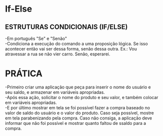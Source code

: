 # If-Else  

## ESTRUTURAS CONDICIONAIS (IF/ELSE)  

-Em português "Se" e "Senão"  
-Condiciona a execução do comando a uma proposição lógica. Se isso acontecer então vai ser dessa forma, senão
dessa outra. Ex.: Vou atravessar a rua se não vier carro. Senão, esperarei.  

# PRÁTICA  

-Primeiro criar uma aplicação que peça para inserir o nome do usuário e seu saldo, e armazenar em variáveis apropriadas.  
-Após essa ação, solicitar o nome do produto e seu valor, e também colocar em variáveis apropriadas.  
-E por último mostrar em tela se foi possível fazer a compra baseado no valor de saldo do usuário e o valor do produto. 
Caso seja possível, mostre em tela parabenizando pela compra. Caso não consiga, a aplicação deve informar que não foi possível e mostrar quanto faltou de ssaldo para a compra.

 
